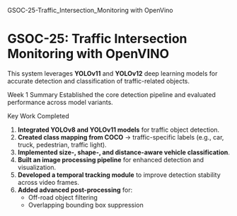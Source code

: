 GSOC-25-Traffic_Intersection_Monitoring with OpenVino

# GSOC-25: Traffic Intersection Monitoring with OpenVINO

This system leverages **YOLOv11** and **YOLOv12** deep learning models for accurate detection and classification of traffic-related objects.

Week 1 Summary
Established the core detection pipeline and evaluated performance across model variants.

Key Work Completed
1. **Integrated YOLOv8 and YOLOv11 models** for traffic object detection.
2. **Created class mapping from COCO** → traffic-specific labels (e.g., car, truck, pedestrian, traffic light).
3. **Implemented size-, shape-, and distance-aware vehicle classification**.
4. **Built an image processing pipeline** for enhanced detection and visualization.
5. **Developed a temporal tracking module** to improve detection stability across video frames.
6. **Added advanced post-processing** for:
   - Off-road object filtering
   - Overlapping bounding box suppression




